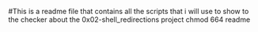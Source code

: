 #This is a readme file that contains all the scripts that i will use to show to the checker about the 0x02-shell_redirections project
chmod 664 readme
